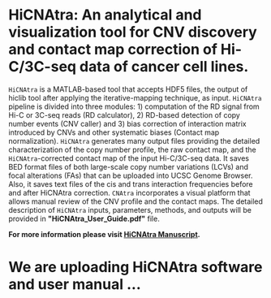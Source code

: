 # HiCNAtra: An analytical and visualization tool for CNV discovery and contact map correction of Hi-C/3C-seq data of cancer cell lines. 

`HiCNAtra` is a MATLAB-based tool that accepts HDF5 files, the output of hiclib tool after applying the iterative-mapping technique, as input. `HiCNAtra` pipeline is divided into three modules: 1) computation of the RD signal from Hi-C or 3C-seq reads (RD calculator), 2) RD-based detection of copy number events (CNV caller) and 3) bias correction of interaction matrix introduced by CNVs and other systematic biases (Contact map normalization). `HiCNAtra` generates many output files providing the detailed characterization of the copy number profile, the raw contact map, and the `HiCNAtra`-corrected contact map of the input Hi-C/3C-seq data. It saves BED format files of both large-scale copy number variations (LCVs) and focal alterations (FAs) that can be uploaded into UCSC Genome Browser. Also, it saves text files of the cis and trans interaction frequencies before and after HiCNAtra correction. `CNAtra` incorporates a visual platform that allows manual review of the CNV profile and the contact maps. The detailed description of `HiCNAtra` inputs, parameters, methods, and outputs will be provided in **"HiCNAtra_User_Guide.pdf"** file.

**For more information please visit [HiCNAtra Manuscript]().**

# We are uploading HiCNAtra software and user manual ...  
